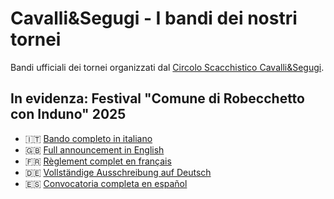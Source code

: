 # Cavalli&Segugi - I bandi dei nostri tornei

Bandi ufficiali dei tornei organizzati dal [Circolo Scacchistico Cavalli&amp;Segugi](https://www.cavalliesegugi.com).

## In evidenza: Festival "Comune di Robecchetto con Induno" 2025

- 🇮🇹 [Bando completo in italiano](https://github.com/cavalliesegugi/bandi/blob/main/2025/2025-12-26-Festival_IT.md)  
- 🇬🇧 [Full announcement in English](https://github.com/cavalliesegugi/bandi/blob/main/2025/2025-12-26-Festival_EN.md)  
- 🇫🇷 [Règlement complet en français](https://github.com/cavalliesegugi/bandi/blob/main/2025/2025-12-26-Festival_FR.md)  
- 🇩🇪 [Vollständige Ausschreibung auf Deutsch](https://github.com/cavalliesegugi/bandi/blob/main/2025/2025-12-26-Festival_DE.md)  
- 🇪🇸 [Convocatoria completa en español](https://github.com/cavalliesegugi/bandi/blob/main/2025/2025-12-26-Festival_ES.md)  
